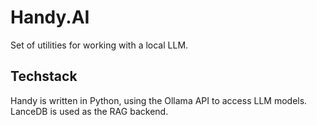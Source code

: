 # Handy.AI

Set of utilities for working with a local LLM.


## Techstack

Handy is written in Python, using the Ollama API to access LLM models.
LanceDB is used as the RAG backend.
